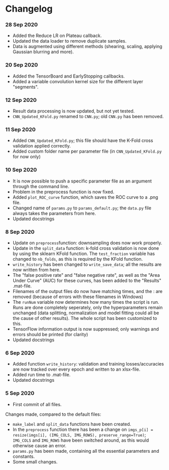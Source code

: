 # Changelog
### 28 Sep 2020
- Added the Reduce LR on Plateau callback.
- Updated the data loader to remove duplicate samples.
- Data is augmented using different methods (shearing, scaling, applying Gaussian blurring and more).

### 20 Sep 2020
- Added the TensorBoard and EarlyStopping callbacks.
- Added a variable convolution kernel size for the different layer "segments".

### 12 Sep 2020
- Result data processing is now updated, but not yet tested.
- `CNN_Updated_KFold.py` renamed to `CNN.py`; old `CNN.py` has been removed.

### 11 Sep 2020
- Added `CNN_Updated_KFold.py`; this file should have the K-Fold cross validation applied correctly.
- Added custom folder name per parameter file (in `CNN_Updated_KFold.py` for now only)

### 10 Sep 2020
- It is now possible to push a specific parameter file as an argument through the command line.
- Problem in the preprocess function is now fixed.
- Added `plot_ROC_curve` function, which saves the ROC curve to a .png file.
- Changed name of `params.py` to `params_default.py`; the `data.py` file always takes the parameters from here.
- Updated docstrings

### 8 Sep 2020
- Update on `preprocess`function: downsampling does now work properly.
- Update in the `split_data` function: k-fold cross validation is now done by using the sklearn KFold function. The `test_fraction` variable has changed to `nb_folds`, as this is required by the KFold function.
- `write_history` has been changed to `write_save_data`; all the results are now written from here.
- The "false positive rate" and "false negative rate", as well as the "Area Under Curve" (AUC) for these curves, has been added to the "Results" .mat-file.
- Filenames of the output files do now have matching times, and the : are removed (because of errors with these filenames in Windows)
- The `runNum` variable now determines how many times the script is run. Runs are done completely seperately, only the hyperparameters remain unchanged (data splitting, normalization and model fitting could all be the cause of other results). The whole script has been customized to this.
- TensorFlow information output is now suppressed; only warnings and errors should be printed (for clarity)
- Updated docstrings



### 6 Sep 2020
- Added function `write_history`: validation and training losses/accuracies are now tracked over every epoch and written to an xlsx-file.
- Added run time to .mat-file.
- Updated docstrings


### 5 Sep 2020
- First commit of all files.

Changes made, compared to the default files:
- `make_label` and `split_data` functions have been created.
- In the `preprocess` function there has been a change on `imgs_p[i] = resize(imgs[i], (IMG_COLS, IMG_ROWS), preserve_range=True)`;
  `IMG_COLS` and `IMG_ROWS` have been switched around, as this would otherwise cause an error.
- `params.py` has been made, containing all the essential parameters and constants.
- Some small changes.
